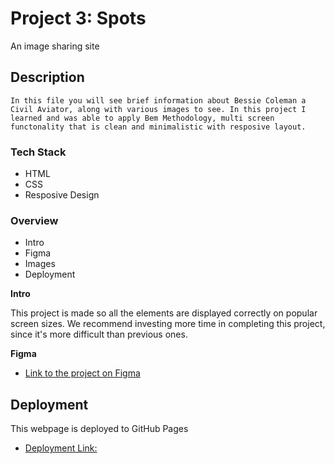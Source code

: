 # Project 3: Spots

An image sharing site

## Description

    In this file you will see brief information about Bessie Coleman a Civil Aviator, along with various images to see. In this project I learned and was able to apply Bem Methodology, multi screen functonality that is clean and minimalistic with resposive layout.

### Tech Stack

- HTML
- CSS
- Resposive Design

### Overview

- Intro
- Figma
- Images
- Deployment

**Intro**

This project is made so all the elements are displayed correctly on popular screen sizes. We recommend investing more time in completing this project, since it's more difficult than previous ones.

**Figma**

- [Link to the project on Figma](https://www.figma.com/file/BBNm2bC3lj8QQMHlnqRsga/Sprint-3-Project-%E2%80%94-Spots?type=design&node-id=2%3A60&mode=design&t=afgNFybdorZO6cQo-1)

## Deployment

This webpage is deployed to GitHub Pages

- [Deployment Link:](https://aperez127.github.io/se_project_spots/)
